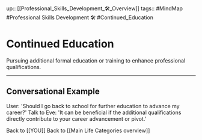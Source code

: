 up:: [[Professional_Skills_Development_🛠️_Overview]]
tags:: #MindMap #Professional Skills Development 🛠️ #Continued_Education

# Continued Education

Pursuing additional formal education or training to enhance professional qualifications.

---
## Conversational Example
User: 'Should I go back to school for further education to advance my career?'
Talk to Eve: 'It can be beneficial if the additional qualifications directly contribute to your career advancement or pivot.'

Back to [[YOU]]
Back to [[Main Life Categories overview]]
